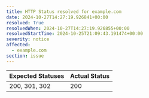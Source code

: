```yaml
---
title: HTTP Status resolved for example.com
date: 2024-10-27T14:27:19.926841+00:00
resolved: True
resolvedWhen: 2024-10-27T14:27:19.926855+00:00
resolvedStartTime: 2024-10-25T21:09:43.191474+00:00
severity: notice
affected:
  - example.com
section: issue
---
```


| Expected Statuses | Actual Status  |
|-------------------|----------------|
| 200, 301, 302 | 200 |
